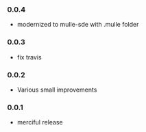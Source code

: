 ### 0.0.4

* modernized to mulle-sde with .mulle folder

### 0.0.3

* fix travis

### 0.0.2

* Various small improvements

### 0.0.1

* merciful release
